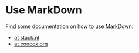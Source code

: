 
Use MarkDown
============

Find some documentation on how to use MarkDown:
  * [at stack.nl](https://www.stack.nl/~dimitri/doxygen/manual/markdown.html "click!")
  * [at coocox.org](http://www.coocox.org/book/coocox/coide-dev-manual.en/07-Document-for-Code/07.02-Use-markdown-in-doxygen)
